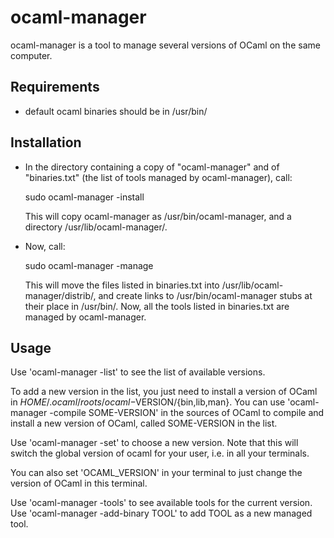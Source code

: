 # ocaml-manager

ocaml-manager is a tool to manage several versions of OCaml on the same
computer.

## Requirements

- default ocaml binaries should be in /usr/bin/

## Installation

- In the directory containing a copy of "ocaml-manager" and of
 "binaries.txt" (the list of tools managed by ocaml-manager), call:

    sudo ocaml-manager -install

  This will copy ocaml-manager as /usr/bin/ocaml-manager, and a directory
   /usr/lib/ocaml-manager/.

- Now, call:

    sudo ocaml-manager -manage

  This will move the files listed in binaries.txt into
   /usr/lib/ocaml-manager/distrib/, and create links to /usr/bin/ocaml-manager
   stubs at their place in /usr/bin/. Now, all the tools listed in
   binaries.txt are managed by ocaml-manager.

## Usage

Use 'ocaml-manager -list' to see the list of available versions.

To add a new version in the list, you just need to install a version of OCaml
in $HOME/.ocaml/roots/ocaml-$VERSION/{bin,lib,man}. You can use
'ocaml-manager -compile SOME-VERSION' in the sources of OCaml to compile
and install a new version of OCaml, called SOME-VERSION in the list.

Use 'ocaml-manager -set' to choose a new version. Note that this will switch
the global version of ocaml for your user, i.e. in all your terminals.

You can also set 'OCAML_VERSION' in your terminal to just change the
version of OCaml in this terminal.

Use 'ocaml-manager -tools' to see available tools for the current version.
Use 'ocaml-manager -add-binary TOOL' to add TOOL as a new managed tool.

